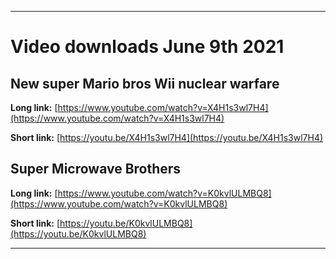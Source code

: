 
***

# Video downloads June 9th 2021

## New super Mario bros Wii nuclear warfare

**Long link:** [https://www.youtube.com/watch?v=X4H1s3wl7H4](https://www.youtube.com/watch?v=X4H1s3wl7H4)

**Short link:** [https://youtu.be/X4H1s3wl7H4](https://youtu.be/X4H1s3wl7H4)

## Super Microwave Brothers

**Long link:** [https://www.youtube.com/watch?v=K0kvlULMBQ8](https://www.youtube.com/watch?v=K0kvlULMBQ8)

**Short link:** [https://youtu.be/K0kvlULMBQ8](https://youtu.be/K0kvlULMBQ8)

<!--

**Long link:** []()

**Short link:** []()

!-->

***

